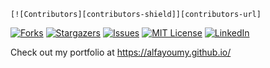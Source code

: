     [![Contributors][contributors-shield]][contributors-url]
[![Forks][forks-shield]][forks-url]
[![Stargazers][stars-shield]][stars-url]
[![Issues][issues-shield]][issues-url]
[![MIT License][license-shield]][license-url]
[![LinkedIn][linkedin-shield]][linkedin-url]

Check out my portfolio at https://alfayoumy.github.io/

<!-- MARKDOWN LINKS & IMAGES -->
<!-- https://www.markdownguide.org/basic-syntax/#reference-style-links -->
[contributors-shield]: https://img.shields.io/github/contributors/alfayoumy/alfayoumy.github.io.svg?style=for-the-badge
[contributors-url]: https://github.com/alfayoumy/alfayoumy.github.io/graphs/contributors
[forks-shield]: https://img.shields.io/github/forks/alfayoumy/alfayoumy.github.io.svg?style=for-the-badge
[forks-url]: https://github.com/alfayoumy/alfayoumy.github.io/network/members
[stars-shield]: https://img.shields.io/github/stars/alfayoumy/alfayoumy.github.io.svg?style=for-the-badge
[stars-url]: https://github.com/alfayoumy/alfayoumy.github.io/stargazers
[issues-shield]: https://img.shields.io/github/issues/alfayoumy/alfayoumy.github.io.svg?style=for-the-badge
[issues-url]: https://github.com/alfayoumy/alfayoumy.github.io/issues
[license-shield]: https://img.shields.io/github/license/alfayoumy/alfayoumy.github.io.svg?style=for-the-badge
[license-url]: https://github.com/alfayoumy/alfayoumy.github.io/blob/master/LICENSE
[linkedin-shield]: https://img.shields.io/badge/-LinkedIn-black.svg?style=for-the-badge&logo=linkedin&colorB=555
[linkedin-url]: https://www.linkedin.com/in/giorgio-carbone-63154219b/
[product-screenshot]: images/screenshot.png
[Next.js]: https://img.shields.io/badge/next.js-000000?style=for-the-badge&logo=nextdotjs&logoColor=white
[Next-url]: https://nextjs.org/
[React.js]: https://img.shields.io/badge/React-20232A?style=for-the-badge&logo=react&logoColor=61DAFB
[React-url]: https://reactjs.org/
[Vue.js]: https://img.shields.io/badge/Vue.js-35495E?style=for-the-badge&logo=vuedotjs&logoColor=4FC08D
[Vue-url]: https://vuejs.org/
[Angular.io]: https://img.shields.io/badge/Angular-DD0031?style=for-the-badge&logo=angular&logoColor=white
[Angular-url]: https://angular.io/
[Svelte.dev]: https://img.shields.io/badge/Svelte-4A4A55?style=for-the-badge&logo=svelte&logoColor=FF3E00
[Svelte-url]: https://svelte.dev/
[Laravel.com]: https://img.shields.io/badge/Laravel-FF2D20?style=for-the-badge&logo=laravel&logoColor=white
[Laravel-url]: https://laravel.com
[Bootstrap.com]: https://img.shields.io/badge/Bootstrap-563D7C?style=for-the-badge&logo=bootstrap&logoColor=white
[Bootstrap-url]: https://getbootstrap.com
[JQuery.com]: https://img.shields.io/badge/jQuery-0769AD?style=for-the-badge&logo=jquery&logoColor=white
[JQuery-url]: https://jquery.com
